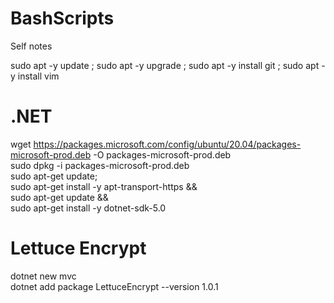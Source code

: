 # BashScripts
Self notes

sudo apt -y update ; sudo apt -y upgrade ; sudo apt -y install git ; sudo apt -y install vim

# .NET
wget https://packages.microsoft.com/config/ubuntu/20.04/packages-microsoft-prod.deb -O packages-microsoft-prod.deb \
sudo dpkg -i packages-microsoft-prod.deb \
sudo apt-get update; \
  sudo apt-get install -y apt-transport-https && \
  sudo apt-get update && \
  sudo apt-get install -y dotnet-sdk-5.0

# Lettuce Encrypt
dotnet new mvc  
dotnet add package LettuceEncrypt --version 1.0.1
